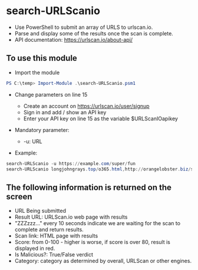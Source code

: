 # search-URLScanio

- Use PowerShell to submit an array of URLS to urlscan.io.
- Parse and display some of the results once the scan is complete.
- API documentation: https://urlscan.io/about-api/

## To use this module

- Import the module

```PowerShell
PS C:\temp> Import-Module .\search-URLScanio.psm1
```

- Change parameters on line 15
  - Create an account on https://urlscan.io/user/signup
  - Sign in and add / show an API key
  - Enter your API key on line 15 as the variable $URLScanIOapikey

- Mandatory parameter:
  - -u: URL
- Example:

```PowerShell
search-URLScanio -u https://example.com/super/fun
search-URLScanio longjohngrays.top/o365.html,http://orangelobster.biz/super/duper/sekret.php
```

## The following information is returned on the screen

- URL Being submitted
- Result URL: URLScan.io web page with results
- "ZZZzzz..." every 10 seconds indicate we are waiting for the scan to complete and return results.
- Scan link: HTML page with results
- Score: from 0-100 - higher is worse, if score is over 80, result is displayed in red.
- Is Malicious?: True/False verdict
- Category: category as determined by overall, URLScan or other engines.
